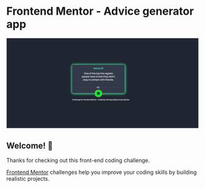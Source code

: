 # Frontend Mentor - Advice generator app

![Design preview for the Advice generator app coding challenge](./images/Captura%20de%20tela.png)

## Welcome! 👋

Thanks for checking out this front-end coding challenge.

[Frontend Mentor](https://www.frontendmentor.io) challenges help you improve your coding skills by building realistic projects.


